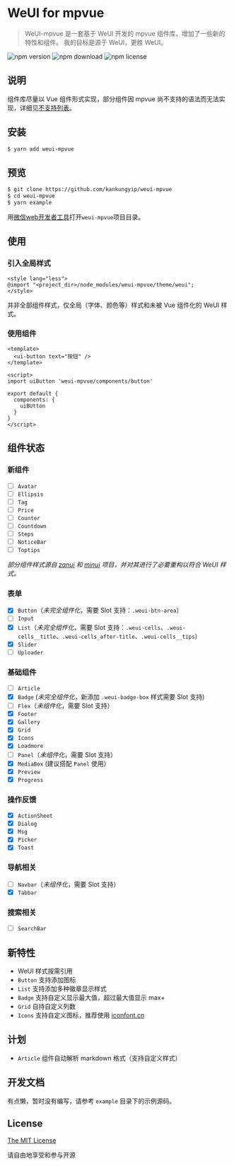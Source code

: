 # WeUI for mpvue

> WeUI-mpvue 是一套基于 WeUI 开发的 mpvue 组件库，增加了一些新的特性和组件。
> 我的目标是源于 WeUI，更胜 WeUI。

![npm version](https://img.shields.io/npm/v/weui-mpvue.svg?style=flat) ![npm download](https://img.shields.io/npm/dt/weui-mpvue.svg?style=flat) ![npm license](https://img.shields.io/npm/l/weui-mpvue.svg?style=flat)

## 说明

组件库尽量以 Vue 组件形式实现，部分组件因 mpvue 尚不支持的语法而无法实现，详细见[不支持列表](http://mpvue.com/mpvue/#_14)。

## 安装

```bash
$ yarn add weui-mpvue
```

## 预览

```bash
$ git clone https://github.com/kankungyip/weui-mpvue
$ cd weui-mpvue
$ yarn example
```

用[微信web开发者工具](https://mp.weixin.qq.com/debug/wxadoc/dev/devtools/download.html)打开`weui-mpvue`项目目录。

## 使用
### 引入全局样式

```vue
<style lang="less">
@import "<project_dir>/node_modules/weui-mpvue/theme/weui";
</style>
```
并非全部组件样式，仅全局（字体、颜色等）样式和未被 Vue 组件化的 WeUI 样式。

### 使用组件

```vue
<template>
  <ui-button text="按钮" />
</template>

<script>
import uiButton 'weui-mpvue/components/button'

export default {
  components: {
    uiBUtton
  }
}
</script>
```

## 组件状态
### 新组件

- [ ] `Avatar`
- [ ] `Ellipsis`
- [ ] `Tag`
- [ ] `Price`
- [ ] `Counter`
- [ ] `Countdown`
- [ ] `Steps`
- [ ] `NoticeBar`
- [ ] `Toptips`

_*部分组件样式源自 [zanui](https://github.com/youzan/zanui-weapp) 和 [minui](https://github.com/meili/minui) 项目，并对其进行了必要重构以符合 WeUI 样式。*_

### 表单

- [x] `Button`（_未完全组件化_，需要 Slot 支持：`.weui-btn-area`）
- [ ] `Input`
- [x] `List`（_未完全组件化_，需要 Slot 支持：`.weui-cells`、`.weui-cells__title`、`.weui-cells_after-title`、`.weui-cells__tips`）
- [x] `Slider`
- [ ] `Uploader`

### 基础组件

- [ ] `Article`
- [x] `Badge` (_未完全组件化_，新添加 `.weui-badge-box` 样式需要 Slot 支持)
- [ ] `Flex`（_未组件化_，需要 Slot 支持）
- [x] `Footer`
- [x] `Gallery`
- [x] `Grid`
- [x] `Icons`
- [x] `Loadmore`
- [ ] `Panel`（_未组件化_，需要 Slot 支持）
- [x] `MediaBox` (建议搭配 `Panel` 使用）
- [x] `Preview`
- [x] `Progress`

### 操作反馈

- [x] `ActionSheet`
- [x] `Dialog`
- [x] `Msg`
- [x] `Picker`
- [x] `Toast`

### 导航相关

- [ ] `Navbar`（_未组件化_，需要 Slot 支持）
- [x] `Tabbar`

### 搜索相关

- [ ] `SearchBar`

## 新特性

- WeUI 样式按需引用
- `Button` 支持添加图标
- `List` 支持添加多种徽章显示样式
- `Badge` 支持自定义显示最大值，超过最大值显示 max+
- `Grid` 自持自定义列数
- `Icons` 支持自定义图标，推荐使用 [iconfont.cn](http://iconfont.cn)

## 计划

- `Article` 组件自动解析 markdown 格式（支持自定义样式）

## 开发文档

有点懒，暂时没有编写，请参考 `example` 目录下的示例源码。

## License

[The MIT License](http://opensource.org/licenses/MIT)

请自由地享受和参与开源
